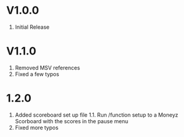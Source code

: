 # V1.0.0

1. Initial Release

# V1.1.0

1. Removed MSV references
2. Fixed a few typos

# 1.2.0
1. Added scoreboard set up file
  1.1. Run /function setup to a Moneyz Scorboard with the scores in the pause menu
2. Fixed more typos